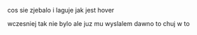 cos sie zjebalo i laguje jak jest hover

wczesniej tak nie bylo ale juz mu wyslalem dawno to chuj w to
